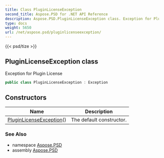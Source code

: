 ```yaml
---
title: Class PluginLicenseException
second_title: Aspose.PSD for .NET API Reference
description: Aspose.PSD.PluginLicenseException class. Exception for Plugin License
type: docs
weight: 5650
url: /net/aspose.psd/pluginlicenseexception/
---
```

{{< psd/tize >}}
## PluginLicenseException class

Exception for Plugin License

```csharp
public class PluginLicenseException : Exception
```

## Constructors

| Name | Description |
| --- | --- |
| [PluginLicenseException](pluginlicenseexception/)() | The default constructor. |

### See Also

* namespace [Aspose.PSD](../../aspose.psd/)
* assembly [Aspose.PSD](../../)



